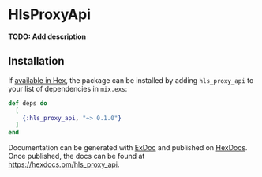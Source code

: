 # HlsProxyApi

**TODO: Add description**

## Installation

If [available in Hex](https://hex.pm/docs/publish), the package can be installed
by adding `hls_proxy_api` to your list of dependencies in `mix.exs`:

```elixir
def deps do
  [
    {:hls_proxy_api, "~> 0.1.0"}
  ]
end
```

Documentation can be generated with [ExDoc](https://github.com/elixir-lang/ex_doc)
and published on [HexDocs](https://hexdocs.pm). Once published, the docs can
be found at <https://hexdocs.pm/hls_proxy_api>.


